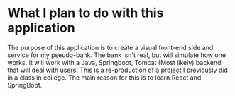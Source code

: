 # What I plan to do with this application

The purpose of this application is to create a visual front-end side and service for my pseudo-bank. The bank isn't real, but will simulate how one works.
It will work with a Java, Springboot, Tomcat (Most likely) backend that will deal with users.
This is a re-production of a project I previously did in a class in college. The main reason for this is to learn React and SpringBoot.


